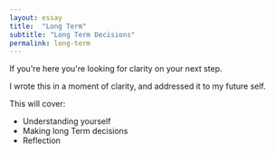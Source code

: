 ```yaml
---
layout: essay
title:  "Long Term"
subtitle: "Long Term Decisions"
permalink: long-term
---
```


If you're here you're looking for clarity on your next step. 

I wrote this in a moment of clarity, and addressed it to my future self. 

This will cover:
- Understanding yourself 
- Making long Term decisions 
- Reflection 